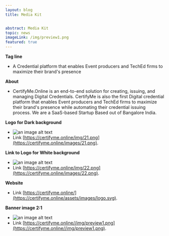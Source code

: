 ```yaml
---
layout: blog
title: Media Kit


abstract: Media Kit
topic: news
imageLink: /img/preview1.png
featured: true
---
```

**Tag line**
* A Credential platform that enables Event producers and TechEd firms to maximize their brand's presence

**About**
* CertifyMe.Online is an end-to-end solution for creating, issuing, and managing Digital Credentials. CertifyMe is also the first Digital credential platform that enables Event producers and TechEd firms to maximize their brand's presence while automating their credential issuing process.
We are a SaaS-based Startup Based out of Bangalore India.

**Logo for Dark background**
* ![an image alt text](https://certifyme.online/images/21.png "Logo for Dark background")
* Link [https://certifyme.online/img/21.png](https://certifyme.online/images/21.png). 

**Link to Logo for White background**
* ![an image alt text](https://certifyme.online/images/22.png "Logo for White background")
* Link [https://certifyme.online/img/22.png](https://certifyme.online/images/22.png). 

**Website**
* Link  [https://certifyme.online/](https://certifyme.online/assets/images/logo.svg). 


**Banner image 2:1**
* ![an image alt text](https://certifyme.online//img/preview1.png "Banner")
* Link [https://certifyme.online//img/preview1.png](https://certifyme.online//img/preview1.png). 

